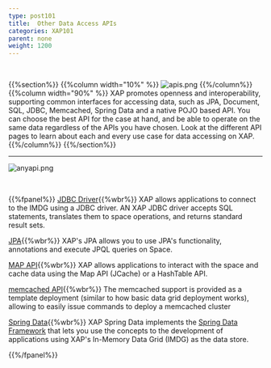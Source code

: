 ```yaml
---
type: post101
title:  Other Data Access APIs
categories: XAP101
parent: none
weight: 1200
---
```

<br>

{{%section%}}
{{%column width="10%" %}}
![apis.png](/attachment_files/subject/apis.png)
{{%/column%}}
{{%column width="90%" %}}
XAP promotes openness and interoperability, supporting common interfaces for accessing data, such as JPA, Document, SQL, JDBC, Memcached, Spring Data and a native POJO based API. You can choose the best API for the case at hand, and be able to operate on the same data regardless of the APIs you have chosen. Look at the different API pages to learn about each and every use case for data accessing on XAP.
{{%/column%}}
{{%/section%}}


<hr>


![anyapi.png](/attachment_files/anyapi.png)

<br>

{{%fpanel%}}
[JDBC Driver](./jdbc-driver.html){{%wbr%}}
XAP allows applications to connect to the IMDG using a JDBC driver. AN XAP JDBC driver accepts SQL statements, translates them to space operations, and returns standard result sets.

[JPA](./jpa-api-overview.html){{%wbr%}}
XAP's JPA allows you to use JPA's functionality, annotations and execute JPQL queries on Space.

[MAP API](./map-api.html){{%wbr%}}
XAP allows applications to interact with the space and cache data using the Map API (JCache) or a HashTable API.

[memcached API](./memcached-api.html){{%wbr%}}
The memcached support is provided as a template deployment (similar to how basic data grid deployment works), allowing to easily issue commands to deploy a memcached cluster

[Spring Data](/sbp/spring-data.html){{%wbr%}}
XAP Spring Data implements the [Spring Data Framework](http://projects.spring.io/spring-data) that lets you use the concepts to the development of applications using XAP's In-Memory Data Grid (IMDG) as the data store.

{{%/fpanel%}}

